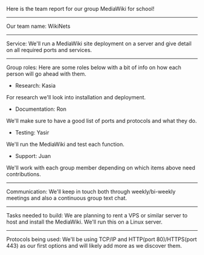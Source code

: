 Here is the team report for our group MediaWiki for school!

--------------------------------------

Our team name: WikiNets

--------------------------------------

Service: We'll run a MediaWiki site deployment on a server and give detail on all required ports and services.

--------------------------------------

Group roles: Here are some roles below with a bit of info on how each person will go ahead with them.

* Research: Kasia

For research we'll look into installation and deployment.

* Documentation: Ron

We'll make sure to have a good list of ports and protocols and what they do.

* Testing: Yasir

We'll run the MediaWiki and test each function.

* Support: Juan

We'll work with each group member depending on which items above need contributions.

--------------------------------------

Communication: We'll keep in touch both through weekly/bi-weekly meetings and also a continuous group text chat.

--------------------------------------

Tasks needed to build: We are planning to rent a VPS or similar server to host and install the MediaWiki. We'll run this on a Linux server.

--------------------------------------

Protocols being used: We'll be using TCP/IP and HTTP(port 80)/HTTPS(port 443) as our first options and will likely add more as we discover them.
